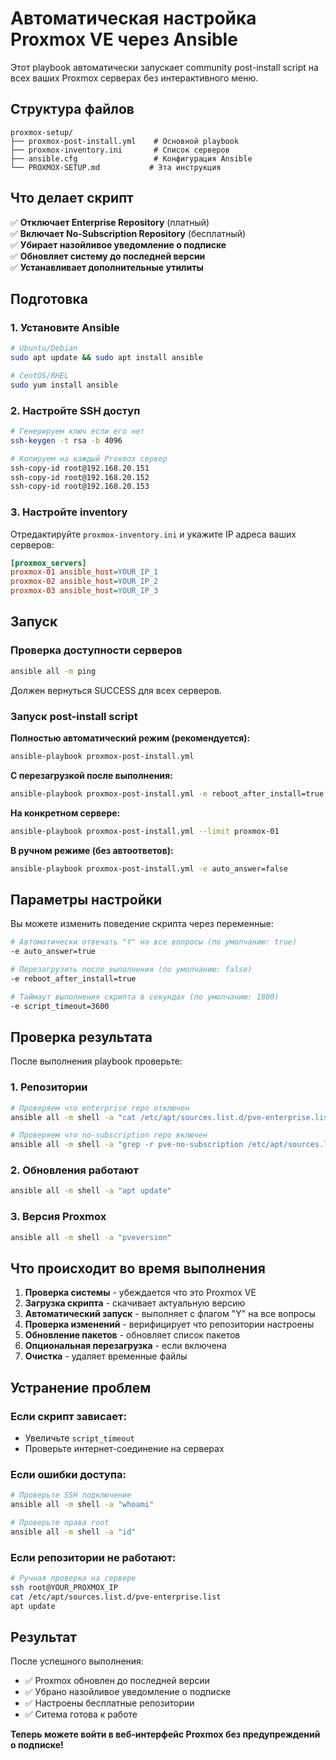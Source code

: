# Автоматическая настройка Proxmox VE через Ansible

Этот playbook автоматически запускает community post-install script на всех ваших Proxmox серверах без интерактивного меню.

## Структура файлов
```
proxmox-setup/
├── proxmox-post-install.yml    # Основной playbook
├── proxmox-inventory.ini       # Список серверов
├── ansible.cfg                 # Конфигурация Ansible
└── PROXMOX-SETUP.md           # Эта инструкция
```

## Что делает скрипт

✅ **Отключает Enterprise Repository** (платный)  
✅ **Включает No-Subscription Repository** (бесплатный)  
✅ **Убирает назойливое уведомление о подписке**  
✅ **Обновляет систему до последней версии**  
✅ **Устанавливает дополнительные утилиты**  

## Подготовка

### 1. Установите Ansible
```bash
# Ubuntu/Debian
sudo apt update && sudo apt install ansible

# CentOS/RHEL
sudo yum install ansible
```

### 2. Настройте SSH доступ
```bash
# Генерируем ключ если его нет
ssh-keygen -t rsa -b 4096

# Копируем на каждый Proxmox сервер
ssh-copy-id root@192.168.20.151
ssh-copy-id root@192.168.20.152  
ssh-copy-id root@192.168.20.153
```

### 3. Настройте inventory
Отредактируйте `proxmox-inventory.ini` и укажите IP адреса ваших серверов:
```ini
[proxmox_servers]
proxmox-01 ansible_host=YOUR_IP_1
proxmox-02 ansible_host=YOUR_IP_2
proxmox-03 ansible_host=YOUR_IP_3
```

## Запуск

### Проверка доступности серверов
```bash
ansible all -m ping
```
Должен вернуться SUCCESS для всех серверов.

### Запуск post-install script

**Полностью автоматический режим (рекомендуется):**
```bash
ansible-playbook proxmox-post-install.yml
```

**С перезагрузкой после выполнения:**
```bash
ansible-playbook proxmox-post-install.yml -e reboot_after_install=true
```

**На конкретном сервере:**
```bash
ansible-playbook proxmox-post-install.yml --limit proxmox-01
```

**В ручном режиме (без автоответов):**
```bash
ansible-playbook proxmox-post-install.yml -e auto_answer=false
```

## Параметры настройки

Вы можете изменить поведение скрипта через переменные:

```bash
# Автоматически отвечать "Y" на все вопросы (по умолчанию: true)
-e auto_answer=true

# Перезагрузить после выполнения (по умолчанию: false)  
-e reboot_after_install=true

# Таймаут выполнения скрипта в секундах (по умолчанию: 1800)
-e script_timeout=3600
```

## Проверка результата

После выполнения playbook проверьте:

### 1. Репозитории
```bash
# Проверяем что enterprise repo отключен
ansible all -m shell -a "cat /etc/apt/sources.list.d/pve-enterprise.list"

# Проверяем что no-subscription repo включен  
ansible all -m shell -a "grep -r pve-no-subscription /etc/apt/sources.list*"
```

### 2. Обновления работают
```bash
ansible all -m shell -a "apt update"
```

### 3. Версия Proxmox
```bash
ansible all -m shell -a "pveversion"
```

## Что происходит во время выполнения

1. **Проверка системы** - убеждается что это Proxmox VE
2. **Загрузка скрипта** - скачивает актуальную версию  
3. **Автоматический запуск** - выполняет с флагом "Y" на все вопросы
4. **Проверка изменений** - верифицирует что репозитории настроены
5. **Обновление пакетов** - обновляет список пакетов
6. **Опциональная перезагрузка** - если включена
7. **Очистка** - удаляет временные файлы

## Устранение проблем

### Если скрипт зависает:
- Увеличьте `script_timeout`
- Проверьте интернет-соединение на серверах

### Если ошибки доступа:
```bash
# Проверьте SSH подключение
ansible all -m shell -a "whoami"

# Проверьте права root
ansible all -m shell -a "id"
```

### Если репозитории не работают:
```bash
# Ручная проверка на сервере
ssh root@YOUR_PROXMOX_IP
cat /etc/apt/sources.list.d/pve-enterprise.list
apt update
```

## Результат

После успешного выполнения:
- ✅ Proxmox обновлен до последней версии
- ✅ Убрано назойливое уведомление о подписке  
- ✅ Настроены бесплатные репозитории
- ✅ Ситема готова к работе

**Теперь можете войти в веб-интерфейс Proxmox без предупреждений о подписке!**
